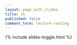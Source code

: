 ```yaml
---
layout: page_with_slides
title: JS
published: false
comment_term: lecture-routing
---
```


{% include slides-toggle.html %}
